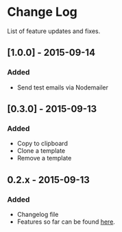 # Change Log
List of feature updates and fixes.

## [1.0.0] - 2015-09-14
### Added
- Send test emails via Nodemailer

## [0.3.0] - 2015-09-13
### Added
- Copy to clipboard
- Clone a template
- Remove a template

## 0.2.x - 2015-09-13
### Added
- Changelog file
- Features so far can be found [here](https://github.com/koomai/bulletproof-email/blob/v0.2.3/README.md).


